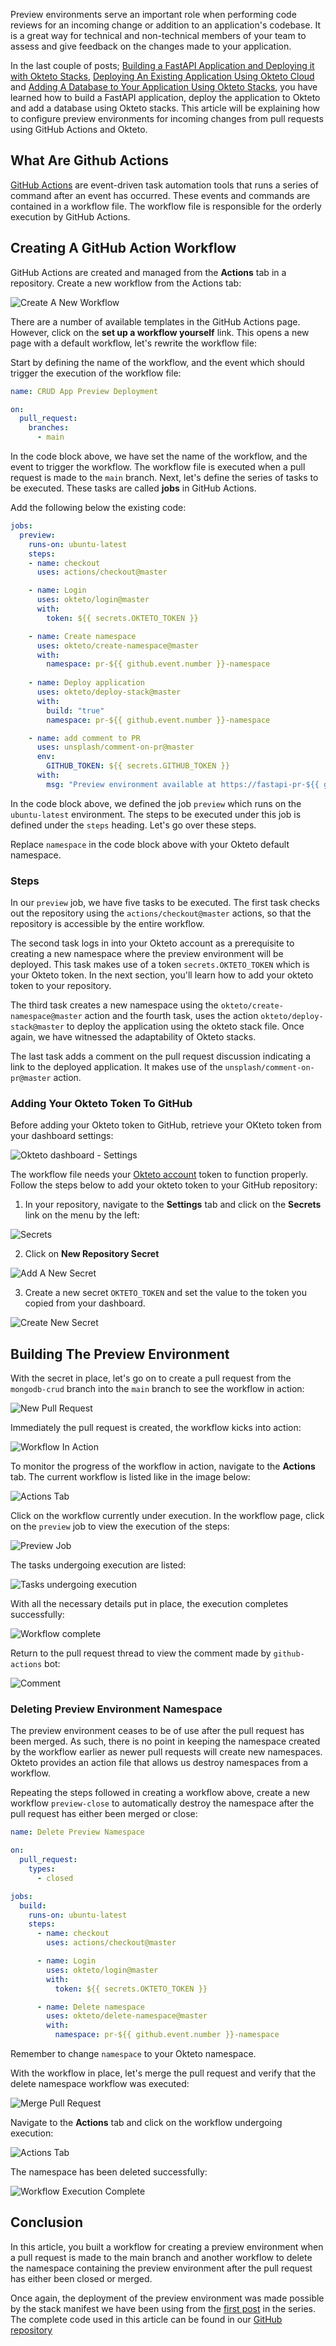 Preview environments serve an important role when performing code reviews for an incoming change or addition to an application's codebase. It is a great way for technical and non-technical members of your team to assess and give feedback on the changes made to your application.

In the last couple of posts; [Building a FastAPI Application and Deploying it with Okteto Stacks](https://okteto.com/blog/building-and-deploying-a-fastapi-app-in-okteto-cloud/), [Deploying An Existing Application Using Okteto Cloud](https://okteto.com/blog/deploying-an-existing-application-with-okteto-cloud/) and [Adding A Database to Your Application Using Okteto Stacks](https://okteto.com/blog/adding-a-database-to-your-app-using-okteto-stack/), you have learned how to build a FastAPI application, deploy the application to Okteto and add a database using Okteto stacks. This article will be explaining how to configure preview environments for incoming changes from pull requests using GitHub Actions and Okteto.

## What Are Github Actions

[GitHub Actions](https://docs.github.com/en/actions/learn-github-actions/introduction-to-github-actions) are event-driven task automation tools that runs a series of command after an event has occurred. These events and commands are contained in a workflow file. The workflow file is responsible for the orderly execution by GitHub Actions.


## Creating A GitHub Action Workflow

GitHub Actions are created and managed from the **Actions** tab in a repository. Create a new workflow from the Actions tab:

![Create A New Workflow](https://res.cloudinary.com/laisi/image/upload/v1615041975/emgx1lf6c9qe0snrxq9a.png)

There are a number of available templates in the GitHub Actions page. However, click on the **set up a workflow yourself** link. This opens a new page with a default workflow, let's rewrite the workflow file:

Start by defining the name of the workflow, and the event which should trigger the execution of the workflow file:

```yaml
name: CRUD App Preview Deployment

on: 
  pull_request:
    branches:
      - main

```

In the code block above, we have set the name of the workflow, and the event to trigger the workflow. The workflow file is executed when a pull request is made to the `main` branch. Next, let's define the series of tasks to be executed. These tasks are called **jobs** in GitHub Actions.

Add the following below the existing code:

```yaml
jobs:
  preview:
    runs-on: ubuntu-latest
    steps:
    - name: checkout
      uses: actions/checkout@master

    - name: Login
      uses: okteto/login@master
      with:
        token: ${{ secrets.OKTETO_TOKEN }}

    - name: Create namespace
      uses: okteto/create-namespace@master
      with:
        namespace: pr-${{ github.event.number }}-namespace
   
    - name: Deploy application
      uses: okteto/deploy-stack@master
      with:
        build: "true"
        namespace: pr-${{ github.event.number }}-namespace

    - name: add comment to PR
      uses: unsplash/comment-on-pr@master
      env:
        GITHUB_TOKEN: ${{ secrets.GITHUB_TOKEN }}
      with:
        msg: "Preview environment available at https://fastapi-pr-${{ github.event.number }}-namespace.cloud.okteto.net"  
```

In the code block above, we defined the job `preview` which runs on the `ubuntu-latest` environment. The steps to be executed under this job is defined under the `steps` heading. Let's go over these steps.

Replace `namespace` in the code block above with your Okteto default namespace.

### Steps

In our `preview` job, we have five tasks to be executed. The first task checks out the repository using the `actions/checkout@master` actions, so that the repository is accessible by the entire workflow. 

The second task logs in into your Okteto account as a prerequisite to creating a new namespace where the preview environment will be deployed. This task makes use of a token `secrets.OKTETO_TOKEN` which is your Okteto token. In the next section, you'll learn how to add your okteto token to your repository.

The third task creates a new namespace using the `okteto/create-namespace@master` action and the fourth task, uses the action `okteto/deploy-stack@master` to deploy the application using the okteto stack file. Once again, we have witnessed the adaptability of Okteto stacks.

The last task adds a comment on the pull request discussion indicating a link to the deployed application. It makes use of the `unsplash/comment-on-pr@master` action.

### Adding Your Okteto Token To GitHub

Before adding your Okteto token to GitHub, retrieve your OKteto token from your dashboard settings:

![Okteto dashboard - Settings](https://res.cloudinary.com/laisi/image/upload/v1615047658/pbkydburxszrz8hjgmgg.png)

The workflow file needs your [Okteto account](https://cloud.okteto.com) token to function properly. Follow the steps below to add your okteto token to your GitHub repository:

1. In your repository, navigate to the **Settings** tab and click on the **Secrets** link on the menu by the left:

![Secrets](https://res.cloudinary.com/laisi/image/upload/v1615045117/cskayu5fymd9pfkcnvvn.png)

2. Click on **New Repository Secret**

![Add A New Secret](https://res.cloudinary.com/laisi/image/upload/v1615045246/vvavcscqrww9dnxm6pyh.png)

3. Create a new secret `OKTETO_TOKEN` and set the value to the token you copied from your dashboard.

![Create New Secret](https://res.cloudinary.com/laisi/image/upload/v1615047981/pqfyim20zfw8gzoycwma.png)


## Building The Preview Environment

With the secret in place, let's go on to create a pull request from the `mongodb-crud` branch into the `main` branch to see the workflow in action:

![New Pull Request](https://res.cloudinary.com/laisi/image/upload/v1615049077/llf2krz4caqvfjcvcrx7.png)

Immediately the pull request is created, the workflow kicks into action:

![Workflow In Action](https://res.cloudinary.com/laisi/image/upload/v1615049480/ed3myn0hqtq0lg04rrnr.png)

To monitor the progress of the workflow in action, navigate to the **Actions** tab. The current workflow is listed like in the image below:

![Actions Tab](https://res.cloudinary.com/laisi/image/upload/v1615049702/ezywz076l9q0ml535doc.png)

Click on the workflow currently under execution. In the workflow page, click on the `preview` job to view the execution of the steps:

![Preview Job](https://res.cloudinary.com/laisi/image/upload/v1615049878/vrdlqon5qg5y1xfs3bqy.png)

The tasks undergoing execution are listed:

![Tasks undergoing execution](https://res.cloudinary.com/laisi/image/upload/v1615049920/d5u6ipcpajgwfjhxdy5x.png)

With all the necessary details put in place, the execution completes successfully:

![Workflow complete](https://res.cloudinary.com/laisi/image/upload/v1615050278/r1v2m4cihht4sxscqxit.png)

Return to the pull request thread to view the comment made by `github-actions` bot:

![Comment](https://res.cloudinary.com/laisi/image/upload/v1615051302/annyi2niixaeyloro1kk.png)

### Deleting Preview Environment Namespace

The preview environment ceases to be of use after the pull request has been merged. As such, there is no point in keeping the namespace created by the workflow earlier as newer pull requests will create new namespaces. Okteto provides an action file that allows us destroy namespaces from a workflow.

Repeating the steps followed in creating a workflow above, create a new workflow `preview-close` to automatically destroy the namespace after the pull request has either been merged or close:

```yaml
name: Delete Preview Namespace

on:
  pull_request:
    types:
      - closed

jobs:
  build:
    runs-on: ubuntu-latest
    steps:
      - name: checkout
        uses: actions/checkout@master

      - name: Login
        uses: okteto/login@master
        with:
          token: ${{ secrets.OKTETO_TOKEN }}

      - name: Delete namespace
        uses: okteto/delete-namespace@master
        with:
          namespace: pr-${{ github.event.number }}-namespace
```

Remember to change `namespace` to your Okteto namespace.

With the workflow in place, let's merge the pull request and verify that the delete namespace workflow was executed:

![Merge Pull Request](https://res.cloudinary.com/laisi/image/upload/v1615052185/zvflrb4o3xvcyhhh1q8w.png)

Navigate to the **Actions** tab and click on the workflow undergoing execution:

![Actions Tab](https://res.cloudinary.com/laisi/image/upload/v1615052200/disjxfoomldoc6l1aahm.png)

The namespace has been deleted successfully:

![Workflow Execution Complete](https://res.cloudinary.com/laisi/image/upload/v1615052635/doa7rgdjuyyf6fhzcerv.png)

## Conclusion

In this article, you built a workflow for creating a preview environment when a pull request is made to the main branch and another workflow to delete the namespace containing the preview environment after the pull request has either been closed or merged.

Once again, the deployment of the preview environment was made possible by the stack manifest we have been using from the [first post](https://okteto.com/blog/building-and-deploying-a-fastapi-app-in-okteto-cloud/) in the series. The complete code used in this article can be found in our [GitHub repository](https://github.com/okteto/fastapi-crud)
